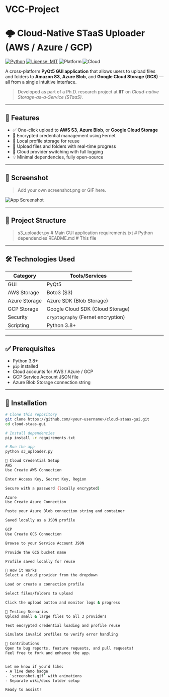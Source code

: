 # VCC-Project
# 🌩️ Cloud-Native STaaS Uploader (AWS / Azure / GCP)

[![Python](https://img.shields.io/badge/python-3.8+-blue.svg)](https://www.python.org/)
[![License: MIT](https://img.shields.io/badge/License-MIT-yellow.svg)](https://opensource.org/licenses/MIT)
![Platform](https://img.shields.io/badge/platform-cross--platform-lightgrey)
![Cloud](https://img.shields.io/badge/cloud-multicloud-success)

A cross-platform **PyQt5 GUI application** that allows users to upload files and folders to **Amazon S3**, **Azure Blob**, and **Google Cloud Storage (GCS)** — all from a single intuitive interface.

> Developed as part of a Ph.D. research project at **IIT** on *Cloud-native Storage-as-a-Service (STaaS)*.

---

## 🚀 Features

- ✅ One-click upload to **AWS S3**, **Azure Blob**, or **Google Cloud Storage**
- 🔐 Encrypted credential management using Fernet
- 💾 Local profile storage for reuse
- 📂 Upload files and folders with real-time progress
- 🔄 Cloud provider switching with full logging
- 💡 Minimal dependencies, fully open-source

---

## 📸 Screenshot

> Add your own screenshot.png or GIF here.

![App Screenshot](screenshot.png)

---

## 📁 Project Structure


> s3_uploader.py # Main GUI application
> requirements.txt # Python dependencies
> README.md # This file


---

## 🛠️ Technologies Used

| Category       | Tools/Services |
|----------------|----------------|
| GUI            | PyQt5          |
| AWS Storage    | Boto3 (S3)     |
| Azure Storage  | Azure SDK (Blob Storage) |
| GCP Storage    | Google Cloud SDK (Cloud Storage) |
| Security       | `cryptography` (Fernet encryption) |
| Scripting      | Python 3.8+    |

---

## ✅ Prerequisites

- Python 3.8+
- `pip` installed
- Cloud accounts for AWS / Azure / GCP
- GCP Service Account JSON file
- Azure Blob Storage connection string

---

## 🔧 Installation

```bash
# Clone this repository
git clone https://github.com/<your-username>/cloud-staas-gui.git
cd cloud-staas-gui

# Install dependencies
pip install -r requirements.txt

# Run the app
python s3_uploader.py

🔐 Cloud Credential Setup
AWS
Use Create AWS Connection

Enter Access Key, Secret Key, Region

Secure with a password (locally encrypted)

Azure
Use Create Azure Connection

Paste your Azure Blob connection string and container

Saved locally as a JSON profile

GCP
Use Create GCS Connection

Browse to your Service Account JSON

Provide the GCS bucket name

Profile saved locally for reuse

🧠 How it Works
Select a cloud provider from the dropdown

Load or create a connection profile

Select files/folders to upload

Click the upload button and monitor logs & progress

🧪 Testing Scenarios
Upload small & large files to all 3 providers

Test encrypted credential loading and profile reuse

Simulate invalid profiles to verify error handling

🙌 Contributions
Open to bug reports, feature requests, and pull requests!
Feel free to fork and enhance the app.


Let me know if you’d like:
- A live demo badge  
- `screenshot.gif` with animations  
- Separate wiki/docs folder setup

Ready to assist!
